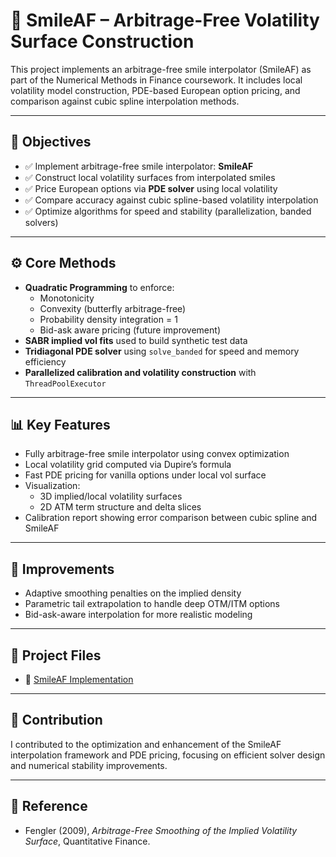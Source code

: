 # 📘 SmileAF – Arbitrage-Free Volatility Surface Construction

This project implements an arbitrage-free smile interpolator (SmileAF) as part of the Numerical Methods in Finance coursework. It includes local volatility model construction, PDE-based European option pricing, and comparison against cubic spline interpolation methods.

---

## 🎯 Objectives

- ✅ Implement arbitrage-free smile interpolator: **SmileAF**
- ✅ Construct local volatility surfaces from interpolated smiles
- ✅ Price European options via **PDE solver** using local volatility
- ✅ Compare accuracy against cubic spline-based volatility interpolation
- ✅ Optimize algorithms for speed and stability (parallelization, banded solvers)

---

## ⚙️ Core Methods

- **Quadratic Programming** to enforce:
  - Monotonicity
  - Convexity (butterfly arbitrage-free)
  - Probability density integration = 1
  - Bid-ask aware pricing (future improvement)
- **SABR implied vol fits** used to build synthetic test data
- **Tridiagonal PDE solver** using `solve_banded` for speed and memory efficiency
- **Parallelized calibration and volatility construction** with `ThreadPoolExecutor`

---

## 📊 Key Features

- Fully arbitrage-free smile interpolator using convex optimization
- Local volatility grid computed via Dupire’s formula
- Fast PDE pricing for vanilla options under local vol surface
- Visualization:
  - 3D implied/local volatility surfaces
  - 2D ATM term structure and delta slices
- Calibration report showing error comparison between cubic spline and SmileAF

---

## 🧠 Improvements

- Adaptive smoothing penalties on the implied density
- Parametric tail extrapolation to handle deep OTM/ITM options
- Bid-ask-aware interpolation for more realistic modeling

---

## 📂 Project Files

- 📓 [SmileAF Implementation](./SmileAF_Implementation.ipynb)

---

## 👤 Contribution

I contributed to the optimization and enhancement of the SmileAF interpolation framework and PDE pricing, focusing on efficient solver design and numerical stability improvements.

---

## 📎 Reference

- Fengler (2009), *Arbitrage-Free Smoothing of the Implied Volatility Surface*, Quantitative Finance.
